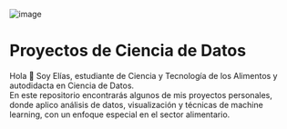 
![image](https://github.com/user-attachments/assets/07101536-d1c5-4869-bb56-4df892345dfe)

# Proyectos de Ciencia de Datos

Hola 👋 Soy Elías, estudiante de Ciencia y Tecnología de los Alimentos y autodidacta en Ciencia de Datos.  
En este repositorio encontrarás algunos de mis proyectos personales, donde aplico análisis de datos, visualización y técnicas de machine learning, con un enfoque especial en el sector alimentario.


